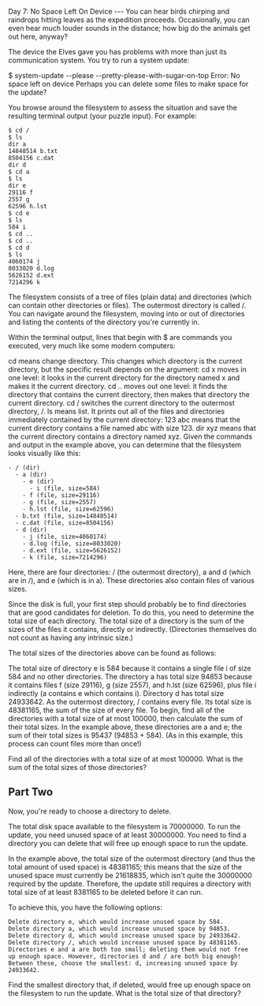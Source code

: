 Day 7: No Space Left On Device ---
You can hear birds chirping and raindrops hitting leaves as the expedition proceeds. Occasionally, you can even hear much louder sounds in the distance; how big do the animals get out here, anyway?

The device the Elves gave you has problems with more than just its communication system. You try to run a system update:

$ system-update --please --pretty-please-with-sugar-on-top
Error: No space left on device
Perhaps you can delete some files to make space for the update?

You browse around the filesystem to assess the situation and save the resulting terminal output (your puzzle input). For example:
```
$ cd /
$ ls
dir a
14848514 b.txt
8504156 c.dat
dir d
$ cd a
$ ls
dir e
29116 f
2557 g
62596 h.lst
$ cd e
$ ls
584 i
$ cd ..
$ cd ..
$ cd d
$ ls
4060174 j
8033020 d.log
5626152 d.ext
7214296 k
```
The filesystem consists of a tree of files (plain data) and directories (which can contain other directories or files). The outermost directory is called /. You can navigate around the filesystem, moving into or out of directories and listing the contents of the directory you're currently in.

Within the terminal output, lines that begin with $ are commands you executed, very much like some modern computers:

cd means change directory. This changes which directory is the current directory, but the specific result depends on the argument:
cd x moves in one level: it looks in the current directory for the directory named x and makes it the current directory.
cd .. moves out one level: it finds the directory that contains the current directory, then makes that directory the current directory.
cd / switches the current directory to the outermost directory, /.
ls means list. It prints out all of the files and directories immediately contained by the current directory:
123 abc means that the current directory contains a file named abc with size 123.
dir xyz means that the current directory contains a directory named xyz.
Given the commands and output in the example above, you can determine that the filesystem looks visually like this:

```
- / (dir)
  - a (dir)
    - e (dir)
      - i (file, size=584)
    - f (file, size=29116)
    - g (file, size=2557)
    - h.lst (file, size=62596)
  - b.txt (file, size=14848514)
  - c.dat (file, size=8504156)
  - d (dir)
    - j (file, size=4060174)
    - d.log (file, size=8033020)
    - d.ext (file, size=5626152)
    - k (file, size=7214296)
```
Here, there are four directories: / (the outermost directory), a and d (which are in /), and e (which is in a). These directories also contain files of various sizes.

Since the disk is full, your first step should probably be to find directories that are good candidates for deletion. To do this, you need to determine the total size of each directory. The total size of a directory is the sum of the sizes of the files it contains, directly or indirectly. (Directories themselves do not count as having any intrinsic size.)

The total sizes of the directories above can be found as follows:

The total size of directory e is 584 because it contains a single file i of size 584 and no other directories.
The directory a has total size 94853 because it contains files f (size 29116), g (size 2557), and h.lst (size 62596), plus file i indirectly (a contains e which contains i).
Directory d has total size 24933642.
As the outermost directory, / contains every file. Its total size is 48381165, the sum of the size of every file.
To begin, find all of the directories with a total size of at most 100000, then calculate the sum of their total sizes. In the example above, these directories are a and e; the sum of their total sizes is 95437 (94853 + 584). (As in this example, this process can count files more than once!)

Find all of the directories with a total size of at most 100000. What is the sum of the total sizes of those directories?

Part Two
---

Now, you're ready to choose a directory to delete.

The total disk space available to the filesystem is 70000000. To run the update, you need unused space of at least 30000000. You need to find a directory you can delete that will free up enough space to run the update.

In the example above, the total size of the outermost directory (and thus the total amount of used space) is 48381165; this means that the size of the unused space must currently be 21618835, which isn't quite the 30000000 required by the update. Therefore, the update still requires a directory with total size of at least 8381165 to be deleted before it can run.

To achieve this, you have the following options:
```
Delete directory e, which would increase unused space by 584.
Delete directory a, which would increase unused space by 94853.
Delete directory d, which would increase unused space by 24933642.
Delete directory /, which would increase unused space by 48381165.
Directories e and a are both too small; deleting them would not free up enough space. However, directories d and / are both big enough! Between these, choose the smallest: d, increasing unused space by 24933642.
```
Find the smallest directory that, if deleted, would free up enough space on the filesystem to run the update. What is the total size of that directory?